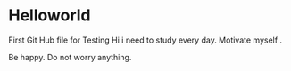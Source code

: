 # Helloworld
First Git Hub file for Testing 
Hi i need to study every day. Motivate myself . 

Be happy. Do not worry anything. 
